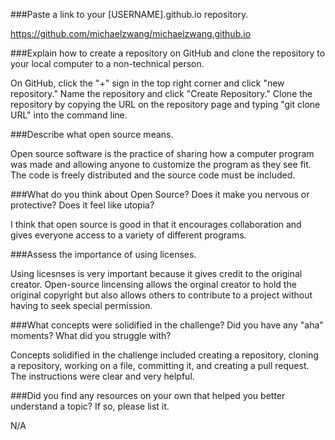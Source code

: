 ###Paste a link to your [USERNAME].github.io repository.

https://github.com/michaelzwang/michaelzwang.github.io

###Explain how to create a repository on GitHub and clone the repository to your local computer to a non-technical person.

On GitHub, click the "+" sign in the top right corner and click "new repository." Name the repository and click "Create Repository." Clone the repository by copying the URL on the repository page and typing "git clone URL" into the command line.

###Describe what open source means.

Open source software is the practice of sharing how a computer program was made and allowing anyone to customize the program as they see fit. The code is freely distributed and the source code must be included. 

###What do you think about Open Source? Does it make you nervous or protective? Does it feel like utopia?

I think that open source is good in that it encourages collaboration and gives everyone access to a variety of different programs. 

###Assess the importance of using licenses.

Using licesnses is very important because it gives credit to the original creator. Open-source lincensing allows the orginal creator to hold the original copyright but also allows others to contribute to a project without having to seek special permission. 

###What concepts were solidified in the challenge? Did you have any "aha" moments? What did you struggle with?

Concepts solidified in the challenge included creating a repository, cloning a repository, working on a file, committing it, and creating a pull request. The instructions were clear and very helpful.

###Did you find any resources on your own that helped you better understand a topic? If so, please list it.

N/A